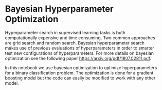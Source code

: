 # Bayesian Hyperparameter Optimization


Hyperparameter search in supervised learning tasks is both computationally expensive and time consuming. Two common approaches are grid search and random search. Bayesian hyperparameter search makes use of previous evaluations of hyperparameters in order to smarter test new configurations of hyperparameters. For more details on bayesian optimization see the following paper https://arxiv.org/pdf/1807.02811.pdf.

In this notebook we use bayesian optimization to optimize hyperparameters for a binary classification problem. The optimization is done for a gradient boosting model but the code can easily be modified to work with any other model.
